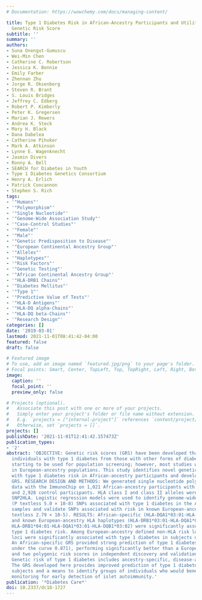 ```yaml
---
# Documentation: https://wowchemy.com/docs/managing-content/

title: Type 1 Diabetes Risk in African-Ancestry Participants and Utility of an Ancestry-Specific
  Genetic Risk Score
subtitle: ''
summary: ''
authors:
- Suna Onengut-Gumuscu
- Wei-Min Chen
- Catherine C. Robertson
- Jessica K. Bonnie
- Emily Farber
- Zhennan Zhu
- Jorge R. Oksenberg
- Steven R. Brant
- S. Louis Bridges
- Jeffrey C. Edberg
- Robert P. Kimberly
- Peter K. Gregersen
- Marian J. Rewers
- Andrea K. Steck
- Mary H. Black
- Dana Dabelea
- Catherine Pihoker
- Mark A. Atkinson
- Lynne E. Wagenknecht
- Jasmin Divers
- Ronny A. Bell
- SEARCH for Diabetes in Youth
- Type 1 Diabetes Genetics Consortium
- Henry A. Erlich
- Patrick Concannon
- Stephen S. Rich
tags:
- '"Humans"'
- '"Polymorphism"'
- '"Single Nucleotide"'
- '"Genome-Wide Association Study"'
- '"Case-Control Studies"'
- '"Female"'
- '"Male"'
- '"Genetic Predisposition to Disease"'
- '"European Continental Ancestry Group"'
- '"Alleles"'
- '"Haplotypes"'
- '"Risk Factors"'
- '"Genetic Testing"'
- '"African Continental Ancestry Group"'
- '"HLA-DRB1 Chains"'
- '"Diabetes Mellitus"'
- '"Type 1"'
- '"Predictive Value of Tests"'
- '"HLA-D Antigens"'
- '"HLA-DQ alpha-Chains"'
- '"HLA-DQ beta-Chains"'
- '"Research Design"'
categories: []
date: '2019-03-01'
lastmod: 2021-11-01T08:41:42-04:00
featured: false
draft: false

# Featured image
# To use, add an image named `featured.jpg/png` to your page's folder.
# Focal points: Smart, Center, TopLeft, Top, TopRight, Left, Right, BottomLeft, Bottom, BottomRight.
image:
  caption: ''
  focal_point: ''
  preview_only: false

# Projects (optional).
#   Associate this post with one or more of your projects.
#   Simply enter your project's folder or file name without extension.
#   E.g. `projects = ["internal-project"]` references `content/project/deep-learning/index.md`.
#   Otherwise, set `projects = []`.
projects: []
publishDate: '2021-11-01T12:41:42.157473Z'
publication_types:
- '2'
abstract: 'OBJECTIVE: Genetic risk scores (GRS) have been developed that differentiate
  individuals with type 1 diabetes from those with other forms of diabetes and are
  starting to be used for population screening; however, most studies were conducted
  in European-ancestry populations. This study identifies novel genetic variants associated
  with type 1 diabetes risk in African-ancestry participants and develops an African-specific
  GRS. RESEARCH DESIGN AND METHODS: We generated single nucleotide polymorphism (SNP)
  data with the ImmunoChip on 1,021 African-ancestry participants with type 1 diabetes
  and 2,928 control participants. HLA class I and class II alleles were imputed using
  SNP2HLA. Logistic regression models were used to identify genome-wide significant
  (P textless 5.0 × 10-8) SNPs associated with type 1 diabetes in the African-ancestry
  samples and validate SNPs associated with risk in known European-ancestry loci (P
  textless 2.79 × 10-5). RESULTS: African-specific (HLA-DQA1*03:01-HLA-DQB1*02:01)
  and known European-ancestry HLA haplotypes (HLA-DRB1*03:01-HLA-DQA1*05:01-HLA-DQB1*02:01,
  HLA-DRB1*04:01-HLA-DQA1*03:01-HLA-DQB1*03:02) were significantly associated with
  type 1 diabetes risk. Among European-ancestry defined non-HLA risk loci, six risk
  loci were significantly associated with type 1 diabetes in subjects of African ancestry.
  An African-specific GRS provided strong prediction of type 1 diabetes risk (area
  under the curve 0.871), performing significantly better than a European-based GRS
  and two polygenic risk scores in independent discovery and validation cohorts. CONCLUSIONS:
  Genetic risk of type 1 diabetes includes ancestry-specific, disease-associated variants.
  The GRS developed here provides improved prediction of type 1 diabetes in African-ancestry
  subjects and a means to identify groups of individuals who would benefit from immune
  monitoring for early detection of islet autoimmunity.'
publication: '*Diabetes Care*'
doi: 10.2337/dc18-1727
---
```

